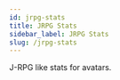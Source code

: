 ```yaml
---
id: jrpg-stats
title: JRPG Stats
sidebar_label: JRPG Stats
slug: /jrpg-stats
---
```


J-RPG like stats for avatars.

